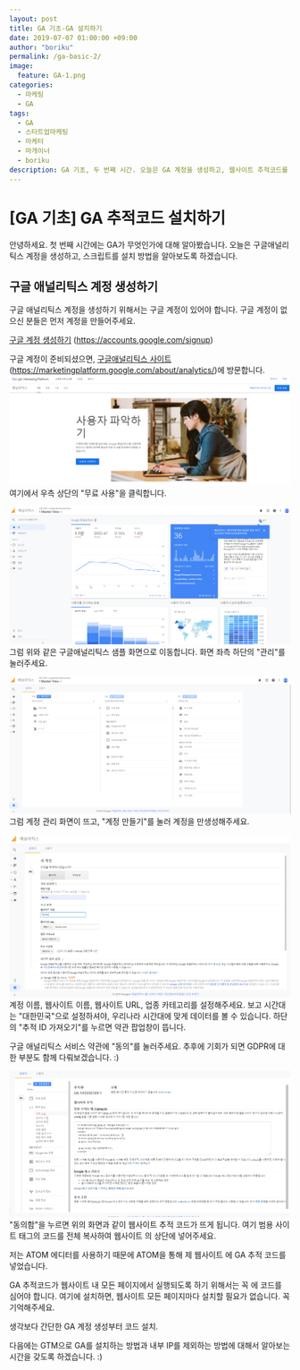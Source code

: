 ```yaml
---
layout: post
title: GA 기초-GA 설치하기
date: 2019-07-07 01:00:00 +09:00
author: "boriku"
permalink: /ga-basic-2/
image:
  feature: GA-1.png
categories:
  - 마케팅
  - GA
tags:
  - GA
  - 스타트업마케팅
  - 마케터
  - 마개이너
  - boriku
description: GA 기초, 두 번째 시간. 오늘은 GA 계정을 생성하고, 웹사이트 추적코드를 설치하는 방법을 알아보겠습니다.
---
```

<h1> [GA 기초] GA 추적코드 설치하기 </h1>

안녕하세요. 첫 번째 시간에는 GA가 무엇인가에 대해 알아봤습니다. 오늘은 구글애널리틱스 계정을 생성하고, 스크립트를 설치 방법을 알아보도록 하겠습니다.


<h2>구글 애널리틱스 계정 생성하기</h2>

구글 애널리틱스 계정을 생성하기 위해서는 구글 계정이 있어야 합니다. 구글 계정이 없으신 분들은 먼저 계정을 만들어주세요.

<u>구글 계정 생성하기</u>
(https://accounts.google.com/signup)

구글 계정이 준비되셨으면, <u>구글애널리틱스 사이트</u>(https://marketingplatform.google.com/about/analytics/)에 방문합니다.
![](/img/GA2-1.png)
여기에서 우측 상단의 "무료 사용"을 클릭합니다.

![](/img/GA2-2.png)
그럼 위와 같은 구글애널리틱스 샘플 화면으로 이동합니다. 화면 좌측 하단의 "관리"를 눌러주세요.

![](/img/GA2-3.png)
그럼 계정 관리 화면이 뜨고, "계정 만들기"를 눌러 계정을 만생성해주세요.

![](/img/GA2-4.png)
계정 이름, 웹사이트 이름, 웹사이트 URL, 업종 카테고리를 설정해주세요. 보고 시간대는 "대한민국"으로 설정하셔야, 우리나라 시간대에 맞게 데이터를 볼 수 있습니다. 하단의 "추적 ID 가져오기"를 누르면 약관 팝업창이 뜹니다.

구글 애널리틱스 서비스 약관에 "동의"를 눌러주세요. 추후에 기회가 되면 GDPR에 대한 부분도 함께 다뤄보겠습니다. :)

![](/img/GA2-6.png)
"동의함"을 누르면 위의 화면과 같이 웹사이트 추적 코드가 뜨게 됩니다.
여기 범용 사이트 태그의 코드를 전체 복사하여 웹사이트 <HEAD>의 상단에 넣어주세요.

저는 ATOM 에디터를 사용하기 때문에 ATOM을 통해 제 웹사이트 <HEAD>에 GA 추적 코드를 넣었습니다.

GA 추적코드가 웹사이트 내 모든 페이지에서 실행되도록 하기 위해서는 꼭 <HEAD>에 코드를 심어야 합니다. 여기에 설치하면, 웹사이트 모든 페이지마다 설치할 필요가 없습니다. 꼭 기억해주세요.


생각보다 간단한 GA 계정 생성부터 코드 설치.

다음에는 GTM으로 GA를 설치하는 방법과 내부 IP를 제외하는 방법에 대해서 알아보는 시간을 갖도록 하겠습니다. :)
